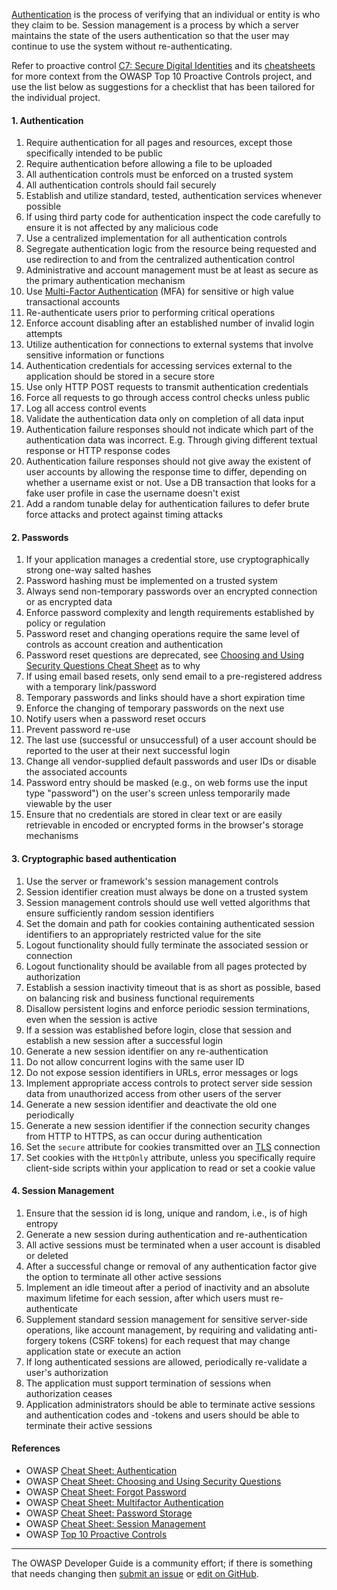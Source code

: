 [Authentication][csauthn] is the process of verifying that an individual or entity is who they claim to be.
Session management is a process by which a server maintains the state of the users authentication
so that the user may continue to use the system without re-authenticating.

Refer to proactive control [C7: Secure Digital Identities][control7] and its [cheatsheets][csproactive-c6]
for more context from the OWASP Top 10 Proactive Controls project,
and use the list below as suggestions for a checklist that has been tailored for the individual project.

#### 1. Authentication

1. Require authentication for all pages and resources, except those specifically intended to be public
2. Require authentication before allowing a file to be uploaded
3. All authentication controls must be enforced on a trusted system
4. All authentication controls should fail securely
5. Establish and utilize standard, tested, authentication services whenever possible
6. If using third party code for authentication inspect the code carefully
    to ensure it is not affected by any malicious code
7. Use a centralized implementation for all authentication controls
8. Segregate authentication logic from the resource being requested and
    use redirection to and from the centralized authentication control
9. Administrative and account management must be at least as secure as the primary authentication mechanism
10. Use [Multi-Factor Authentication][csmfa] (MFA) for sensitive or high value transactional accounts
11. Re-authenticate users prior to performing critical operations
12. Enforce account disabling after an established number of invalid login attempts
13. Utilize authentication for connections to external systems that involve sensitive information or functions
14. Authentication credentials for accessing services external to the application should be stored in a secure store
15. Use only HTTP POST requests to transmit authentication credentials
16. Force all requests to go through access control checks unless public
17. Log all access control events
18. Validate the authentication data only on completion of all data input
19. Authentication failure responses should not indicate which part of the authentication data was incorrect.
   E.g. Through giving different textual response or HTTP response codes
20. Authentication failure responses should not give away the existent of user accounts by allowing the response time to
   differ, depending on whether a username exist or not. Use a DB transaction that looks for a fake user profile in case the
   username doesn't exist
21. Add a random tunable delay for authentication failures to defer brute force attacks and protect against timing attacks

#### 2. Passwords

1. If your application manages a credential store, use cryptographically strong one-way salted hashes
2. Password hashing must be implemented on a trusted system
3. Always send non-temporary passwords over an encrypted connection or as encrypted data
4. Enforce password complexity and length requirements established by policy or regulation
5. Password reset and changing operations require the same level of controls as account creation and authentication
6. Password reset questions are deprecated, see [Choosing and Using Security Questions Cheat Sheet][csquestions] as to why
7. If using email based resets, only send email to a pre-registered address with a temporary link/password
8. Temporary passwords and links should have a short expiration time
9. Enforce the changing of temporary passwords on the next use
10. Notify users when a password reset occurs
11. Prevent password re-use
12. The last use (successful or unsuccessful) of a user account should be reported to the user
    at their next successful login
13. Change all vendor-supplied default passwords and user IDs or disable the associated accounts
14. Password entry should be masked (e.g., on web forms use the input type "password") on the user's screen unless
    temporarily made viewable by the user
15. Ensure that no credentials are stored in clear text or are easily retrievable in encoded or encrypted forms in the
    browser's storage mechanisms

#### 3. Cryptographic based authentication

1. Use the server or framework's session management controls
2. Session identifier creation must always be done on a trusted system
3. Session management controls should use well vetted algorithms that ensure sufficiently random session identifiers
4. Set the domain and path for cookies containing authenticated session identifiers
    to an appropriately restricted value for the site
5. Logout functionality should fully terminate the associated session or connection
6. Logout functionality should be available from all pages protected by authorization
7. Establish a session inactivity timeout that is as short as possible,
    based on balancing risk and business functional requirements
8. Disallow persistent logins and enforce periodic session terminations, even when the session is active
9. If a session was established before login, close that session and establish a new session after a successful login
10. Generate a new session identifier on any re-authentication
11. Do not allow concurrent logins with the same user ID
12. Do not expose session identifiers in URLs, error messages or logs
13. Implement appropriate access controls to protect server side session data
    from unauthorized access from other users of the server
14. Generate a new session identifier and deactivate the old one periodically
15. Generate a new session identifier if the connection security changes from HTTP to HTTPS,
    as can occur during authentication
16. Set the `secure` attribute for cookies transmitted over an [TLS][tls] connection
17. Set cookies with the `HttpOnly` attribute,
    unless you specifically require client-side scripts within your application to read or set a cookie value

#### 4. Session Management

1. Ensure that the session id is long, unique and random, i.e., is of high entropy
2. Generate a new session during authentication and re-authentication
3. All active sessions must be terminated when a user account is disabled or deleted
4. After a successful change or removal of any authentication factor give the option to terminate all other active sessions
5. Implement an idle timeout after a period of inactivity and an absolute maximum lifetime for each session, after
    which users must re-authenticate
6. Supplement standard session management for sensitive server-side operations, like account management, by requiring and
   validating anti-forgery tokens (CSRF tokens) for each request that may change application state or execute an action
7. If long authenticated sessions are allowed, periodically re-validate a user's authorization
8. The application must support termination of sessions when authorization ceases
9. Application administrators should be able to terminate active sessions and authentication codes and -tokens and users
   should be able to terminate their active sessions

#### References

* OWASP [Cheat Sheet: Authentication][csauthn]
* OWASP [Cheat Sheet: Choosing and Using Security Questions][csquestions]
* OWASP [Cheat Sheet: Forgot Password][csforgot]
* OWASP [Cheat Sheet: Multifactor Authentication][csmfa]
* OWASP [Cheat Sheet: Password Storage][cspass]
* OWASP [Cheat Sheet: Session Management][cssession]
* OWASP [Top 10 Proactive Controls][proactive10]

----

The OWASP Developer Guide is a community effort; if there is something that needs changing
then [submit an issue][issue060206] or [edit on GitHub][edit060206].

[csproactive-c6]: https://cheatsheetseries.owasp.org/IndexProactiveControls.html#c6-implement-digital-identity
[control7]: https://top10proactive.owasp.org/the-top-10/c7-secure-digital-identities/
[csauthn]: https://cheatsheetseries.owasp.org/cheatsheets/Authentication_Cheat_Sheet
[csmfa]: https://cheatsheetseries.owasp.org/cheatsheets/Multifactor_Authentication_Cheat_Sheet
[cspass]: https://cheatsheetseries.owasp.org/cheatsheets/Password_Storage_Cheat_Sheet
[csforgot]: https://cheatsheetseries.owasp.org/cheatsheets/Password_Storage_Cheat_Sheet
[cssession]: https://cheatsheetseries.owasp.org/cheatsheets/Session_Management_Cheat_Sheet
[csquestions]: https://cheatsheetseries.owasp.org/cheatsheets/Choosing_and_Using_Security_Questions_Cheat_Sheet
[edit060206]: https://github.com/OWASP/DevGuide/blob/main/docs/en/04-design/02-web-app-checklist/06-digital-identity.md
[issue060206]: https://github.com/OWASP/DevGuide/issues/new?labels=enhancement&template=request.md&title=Update:%2004-design/02-web-app-checklist/06-digital-identity
[proactive10]: https://top10proactive.owasp.org
[tls]: https://cheatsheetseries.owasp.org/cheatsheets/Transport_Layer_Security_Cheat_Sheet
